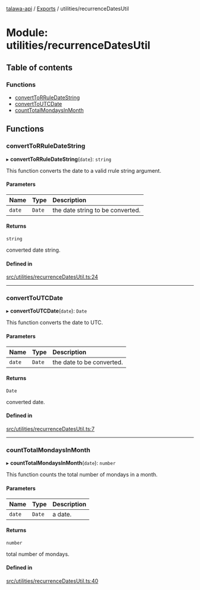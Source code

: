 [talawa-api](../README.md) / [Exports](../modules.md) / utilities/recurrenceDatesUtil

# Module: utilities/recurrenceDatesUtil

## Table of contents

### Functions

- [convertToRRuleDateString](utilities_recurrenceDatesUtil.md#converttorruledatestring)
- [convertToUTCDate](utilities_recurrenceDatesUtil.md#converttoutcdate)
- [countTotalMondaysInMonth](utilities_recurrenceDatesUtil.md#counttotalmondaysinmonth)

## Functions

### convertToRRuleDateString

▸ **convertToRRuleDateString**(`date`): `string`

This function converts the date to a valid rrule string argument.

#### Parameters

| Name | Type | Description |
| :------ | :------ | :------ |
| `date` | `Date` | the date string to be converted. |

#### Returns

`string`

converted date string.

#### Defined in

[src/utilities/recurrenceDatesUtil.ts:24](https://github.com/PalisadoesFoundation/talawa-api/blob/53234da/src/utilities/recurrenceDatesUtil.ts#L24)

___

### convertToUTCDate

▸ **convertToUTCDate**(`date`): `Date`

This function converts the date to UTC.

#### Parameters

| Name | Type | Description |
| :------ | :------ | :------ |
| `date` | `Date` | the date to be converted. |

#### Returns

`Date`

converted date.

#### Defined in

[src/utilities/recurrenceDatesUtil.ts:7](https://github.com/PalisadoesFoundation/talawa-api/blob/53234da/src/utilities/recurrenceDatesUtil.ts#L7)

___

### countTotalMondaysInMonth

▸ **countTotalMondaysInMonth**(`date`): `number`

This function counts the total number of mondays in a month.

#### Parameters

| Name | Type | Description |
| :------ | :------ | :------ |
| `date` | `Date` | a date. |

#### Returns

`number`

total number of mondays.

#### Defined in

[src/utilities/recurrenceDatesUtil.ts:40](https://github.com/PalisadoesFoundation/talawa-api/blob/53234da/src/utilities/recurrenceDatesUtil.ts#L40)
